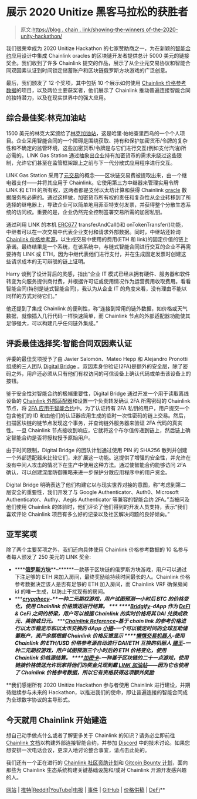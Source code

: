 # 展示 2020 Unitize 黑客马拉松的获胜者

> 原文:[https://blog . chain . link/showing-the-winners of-the-2020-unity-hackathon/](https://blog.chain.link/showcasing-the-winners-of-the-2020-unitize-hackathon/)

我们很荣幸成为 2020 Unitize Hackathon 的七家赞助商之一，为在新颖的[智能合约](https://chain.link/education/smart-contracts)应用设计中集成 Chainlink oracles 的区块链开发者提供总计 5000 美元的链接奖金。我们收到了许多 Chainlink 提交的作品，展示了从企业元交易协议和智能合同双因素认证到时间锁定储蓄账户和区块链俄罗斯方块游戏的广泛创意。

最后，我们颁发了 12 个奖项，其中包括 10 个展示如何使用 [Chainlink 价格参考数据](https://data.chain.link/)的项目，以及两位主要获奖者，他们展示了 Chainlink 推动普遍连接智能合同的独特潜力，以及在现实世界中的强大应用。

## 综合最佳奖:林克加油站

1500 美元的林克大奖颁给了[林克加油站](https://github.com/pappas999/Link-Gas-Station)，这是哈里·帕帕查里西乌的一个个人项目。企业采用智能合同的一个障碍是围绕获取、持有和保护加密货币/令牌的复杂性和不确定的监管环境，这些加密货币/令牌是与它们进行交互(例如支付汽油)所必需的。LINK Gas Station 通过抽象出企业持有加密货币的需求来绕过这些限制，允许它们甚至在监管框架跟上之前与下一代分散式应用程序进行交互。

LINK Gas Station 采用了[元交易](https://defirate.com/meta-transactions/)的概念——区块链交易费被提取出来，由一个继电器支付——并将其应用于 Chainlink。它使用第三方中继器来管理实用令牌 LINK 和 ETH 的所有权，这两者都是支付以太坊计算和获得 Chainlink [oracle](https://chain.link/education/blockchain-oracles) 数据服务所必需的。通过这样做，加密货币所有权的责任和复杂性从企业转移到了所选择的继电器上，导致企业可以简单地用菲亚特支付发票，并获得整个分散生态系统的访问权。重要的是，企业仍然完全控制签署交易所需的加密私钥。

通过利用 LINK 的本机 [ERC677](https://github.com/ethereum/EIPs/issues/677) transferAndCall()和 onTokenTransfer()功能，中继者可以在一次交易中代表企业支付和请求外部数据。同时，中继站还轮询 [Chainlink 价格参考源](https://data.chain.link/)，以生成交易中使用的费用(ETH 和 link)的固定价值的链上承诺。最终结果是一个系统，在该系统中，与链式智能合同进行交互的企业不再需要持有 LINK 或 ETH，因为中继代表他们进行支付，并在生成固定发票时创建这些请求成本的无可辩驳的链上证明。

Harry 谈到了设计背后的灵感，指出“企业 IT 模式已经从拥有硬件、服务器和软件转变为向服务提供商付费，并根据许可证或使用情况作为运营费用收取费用。看看智能合同(特别是链式智能合同)，我认为从企业 IT 的角度来看，没有理由不能以同样的方式对待它们。”

他还提到了集成 Chainlink 的便利性，称“连接到常用的链外数据，如价格或天气数据，就像插入几行代码一样快速简单，而 Chainlink 节点的外部适配器功能使其足够强大，可以构建几乎任何链外集成。”

## 评委最佳选择奖:智能合同双因素认证

评委的最佳奖项授予了由 Javier Salomón、Mateo Hepp 和 Alejandro Pronotti 组成的三人团队 [Digital Bridge](http://digitalbridge.sismatech.com.ar/) 。双因素身份验证(2FA)是额外的安全层，除了密码之外，用户还必须从只有他们有权访问的可信设备上确认代码或单击该设备上的按钮。

鉴于安全性对智能合约的极端重要性，Digital Bridge 通过开发一个用于读取离线设备的 [Chainlink 外部适配器](https://docs.chain.link/docs/external-adapters)和设置一个负责转发确认 2FA 所需密码的 Chainlink 节点，将 [2FA 应用于智能合约](https://github.com/apronotti/2fa-for-smartcontracts)中。为了认证持有 2FA 私钥的用户，用户提交一个包含他们的 ID 和由他们的认证器应用生成的临时一次性密码的链上交易。然后，扫描区块链的链节点发现这个事务，并查询链外服务器来验证 2FA 代码的真实性。一旦 Chainlink 节点接收到响应，它就将这个布尔值传递到链上，然后链上确定智能合约是否将授权授予原始用户。

由于时间限制，Digital Bridge 的团队计划通过使用 PIN 的 SHA256 散列并创建一个外部适配器来比较它们，来扩展这一功能。这提供了增强的安全性，并允许在没有中间人攻击的情况下在生产中使用这种方法。通过使智能合约能够访问 2FA 确认，可以创建深度防御策略来进一步保护分散应用程序中的用户资金。

Digital Bridge 明确表达了他们构建它以与现实世界对接的意图，称“考虑到第二层安全的重要性，我们开发了与 Google Authenticator、Auth0、Microsoft Authenticator、Authy、Aegis Authenticator 等兼容的智能合约 2FA。”当被问及他们使用 Chainlink 的体验时，他们评论了他们得到的开发人员支持，表示“我们喜欢评论 Chainlink 项目有多么好的记录以及社区解决问题的良好倾向。”

## 亚军奖项

除了两个主要奖项之外，我们还向具体使用 Chainlink 价格参考数据的 10 名参与者每人颁发了 250 美元的 LINK 奖金:

*   ****[**俄罗斯方块**](https://github.com/mul1sh/tetrion)**–******一款基于区块链的俄罗斯方块游戏，用户可以通过下注足够的 ETH 来加入房间，最终奖励给持续时间最长的人。Chainlink 价格参考数据决定该人是否有足够的 ETH 加入房间，而 Chainlink VRF 确保房间 id 的唯一生成，以防止干扰现有的房间。
*   ****[**crypphecy**](https://github.com/DrNguyen2525/Crypto_Supreme_Prophecy)**–****一种二元期权游戏，用户试图预测一小时后 BTC 的价格变化，使用 Chainlink 价格馈送进行结算。**
***   ****[**Bridgify**](https://github.com/viraj124/Bridgify)**–****dApp 作为 [DeFi](https://chain.link/education/defi) & CeFi 之间的桥梁，用户可以根据 Chainlink 的实时价格将其 DAI 兑换成欧元、英镑或日元。*****   ****[**Chainlink Reference**](https://github.com/azizyano/chainlink-reference-price-eth-usdl)**–******基于 chain link 的参考价格进行以太币稳定币和以太币交换的 dApp*   [**小猪**](https://github.com/colinbowen/piggy)**–**一个可以锁定时间的全球互助储蓄账户，资产余额根据 Chainlink 价格反馈显示*   ****[**懒惰交易机器人**](https://github.com/Usman75/Lazy-trader-bot)**–******使用 Chainlink 的 ETH/USD 价格参考源自动进行 DAI/ETH 互换的机器人*   [**赌王**](https://github.com/vinhyenvodoi98/ChainLink_Unitize_-SFBW-_Hackathon)**–**一种二元期权游戏，用户试图预测三个小时后的 ETH 价格变化，使用 Chainlink 价格源结算。*   ****[**加密卡**](https://github.com/littlezigy/crypto-cards)**–****一种基于区块链的二十一点游戏，使用链接价格馈送允许玩家将他们的奖金兑现到戴*****   [**LINK 加油站**](https://github.com/pappas999/Link-Gas-Station)——因为它也使用了 Chainlink 价格参考数据，所以它有资格获得这项额外奖励******

 **我们感谢所有 2020 Unitize Hackathon 参与者使用 Chainlink 进行建设，并期待继续参与未来的 Hackathon，以推进我们的使命，即让普遍连接的智能合同成为全球数字协议的主导形式。

## **今天就用 Chainlink 开始建造**

想自己动手做点什么或者了解更多关于 Chainlink 的知识？请务必立即前往 [Chainlink 文档](https://docs.chain.link/docs/getting-started)以构建外部连接智能合约，并参加 [Discord](https://discordapp.com/invite/aSK4zew) 中的技术讨论。如果您想安排一次电话会议，更深入地讨论整合事宜，请点击此处的。

我们还有一个正在进行的 [Chainlink 社区资助计划](https://blog.chain.link/introducing-the-chainlink-community-grant-program/)和 [Gitcoin Bounty 计划](https://gitcoin.co/issue/smartcontractkit/chainlink/3239/100023497)，面向那些为 Chainlink 生态系统构建关键基础设施和/或对 Chainlink 开源开发感兴趣的人。

[网站](https://chain.link/) | [推特](https://twitter.com/chainlink)|[Reddit](https://www.reddit.com/r/Chainlink/)|[YouTube](https://www.youtube.com/channel/UCnjkrlqaWEBSnKZQ71gdyFA)|[电报](https://t.me/chainlinkofficial) | [事件](https://blog.chain.link/tag/events/) | [GitHub](https://github.com/smartcontractkit/chainlink) | [价格供稿](https://feeds.chain.link/) | [DeFi](https://defi.chain.link/)**